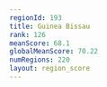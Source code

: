 ```yaml
---
regionId: 193
title: Guinea Bissau
rank: 126
meanScore: 68.1
globalMeanScore: 70.22
numRegions: 220
layout: region_score
---
```

